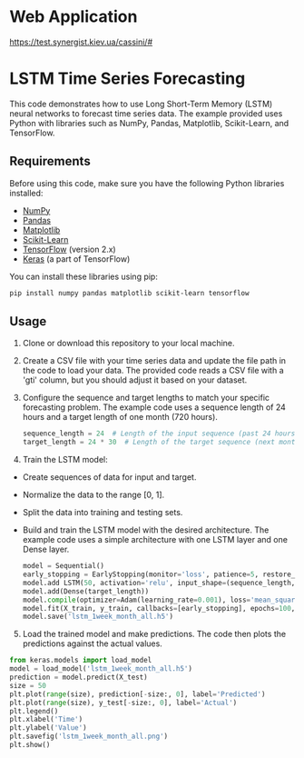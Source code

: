 # Web Application

https://test.synergist.kiev.ua/cassini/#

# LSTM Time Series Forecasting

This code demonstrates how to use Long Short-Term Memory (LSTM) neural networks to forecast time series data. The example provided uses Python with libraries such as NumPy, Pandas, Matplotlib, Scikit-Learn, and TensorFlow.

## Requirements

Before using this code, make sure you have the following Python libraries installed:

- [NumPy](https://numpy.org/)
- [Pandas](https://pandas.pydata.org/)
- [Matplotlib](https://matplotlib.org/)
- [Scikit-Learn](https://scikit-learn.org/stable/)
- [TensorFlow](https://www.tensorflow.org/) (version 2.x)
- [Keras](https://keras.io/) (a part of TensorFlow)

You can install these libraries using pip:

```bash
pip install numpy pandas matplotlib scikit-learn tensorflow
```

## Usage

1. Clone or download this repository to your local machine.

2. Create a CSV file with your time series data and update the file path in the code to load your data. The provided code reads a CSV file with a 'gti' column, but you should adjust it based on your dataset.

3. Configure the sequence and target lengths to match your specific forecasting problem. The example code uses a sequence length of 24 hours and a target length of one month (720 hours).

   ```python
   sequence_length = 24  # Length of the input sequence (past 24 hours)
   target_length = 24 * 30  # Length of the target sequence (next month)

4. Train the LSTM model:

- Create sequences of data for input and target.
- Normalize the data to the range [0, 1].
- Split the data into training and testing sets.
- Build and train the LSTM model with the desired architecture. The example code uses a simple architecture with one LSTM layer and one Dense layer.

   ```python
  model = Sequential()
  early_stopping = EarlyStopping(monitor='loss', patience=5, restore_best_weights=True)
  model.add LSTM(50, activation='relu', input_shape=(sequence_length, 1))
  model.add(Dense(target_length))
  model.compile(optimizer=Adam(learning_rate=0.001), loss='mean_squared_error')
  model.fit(X_train, y_train, callbacks=[early_stopping], epochs=100, batch_size=32)
  model.save('lstm_1week_month_all.h5')
  
5. Load the trained model and make predictions. The code then plots the predictions against the actual values.

  ```python
  from keras.models import load_model
  model = load_model('lstm_1week_month_all.h5')
  prediction = model.predict(X_test)
  size = 50
  plt.plot(range(size), prediction[-size:, 0], label='Predicted')
  plt.plot(range(size), y_test[-size:, 0], label='Actual')
  plt.legend()
  plt.xlabel('Time')
  plt.ylabel('Value')
  plt.savefig('lstm_1week_month_all.png')
  plt.show()
